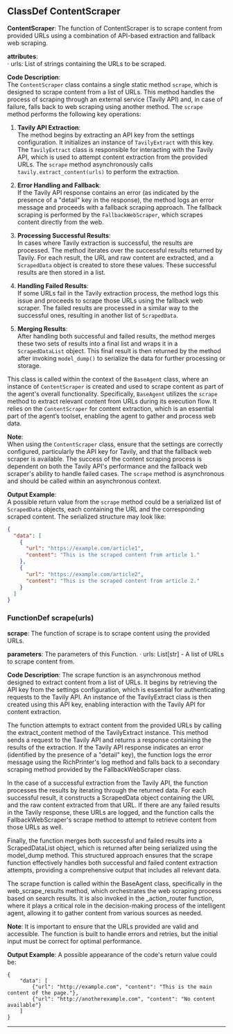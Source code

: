 ## ClassDef ContentScraper
**ContentScraper**: The function of ContentScraper is to scrape content from provided URLs using a combination of API-based extraction and fallback web scraping.

**attributes**:  
· urls: List of strings containing the URLs to be scraped.  

**Code Description**:  
The `ContentScraper` class contains a single static method `scrape`, which is designed to scrape content from a list of URLs. This method handles the process of scraping through an external service (Tavily API) and, in case of failure, falls back to web scraping using another method. The `scrape` method performs the following key operations:

1. **Tavily API Extraction**:  
   The method begins by extracting an API key from the settings configuration. It initializes an instance of `TavilyExtract` with this key. The `TavilyExtract` class is responsible for interacting with the Tavily API, which is used to attempt content extraction from the provided URLs. The `scrape` method asynchronously calls `tavily.extract_content(urls)` to perform the extraction.

2. **Error Handling and Fallback**:  
   If the Tavily API response contains an error (as indicated by the presence of a "detail" key in the response), the method logs an error message and proceeds with a fallback scraping approach. The fallback scraping is performed by the `FallbackWebScraper`, which scrapes content directly from the web.

3. **Processing Successful Results**:  
   In cases where Tavily extraction is successful, the results are processed. The method iterates over the successful results returned by Tavily. For each result, the URL and raw content are extracted, and a `ScrapedData` object is created to store these values. These successful results are then stored in a list.

4. **Handling Failed Results**:  
   If some URLs fail in the Tavily extraction process, the method logs this issue and proceeds to scrape those URLs using the fallback web scraper. The failed results are processed in a similar way to the successful ones, resulting in another list of `ScrapedData`.

5. **Merging Results**:  
   After handling both successful and failed results, the method merges these two sets of results into a final list and wraps it in a `ScrapedDataList` object. This final result is then returned by the method after invoking `model_dump()` to serialize the data for further processing or storage.

This class is called within the context of the `BaseAgent` class, where an instance of `ContentScraper` is created and used to scrape content as part of the agent's overall functionality. Specifically, `BaseAgent` utilizes the `scrape` method to extract relevant content from URLs during its execution flow. It relies on the `ContentScraper` for content extraction, which is an essential part of the agent’s toolset, enabling the agent to gather and process web data.

**Note**:  
When using the `ContentScraper` class, ensure that the settings are correctly configured, particularly the API key for Tavily, and that the fallback web scraper is available. The success of the content scraping process is dependent on both the Tavily API's performance and the fallback web scraper's ability to handle failed cases. The `scrape` method is asynchronous and should be called within an asynchronous context.

**Output Example**:  
A possible return value from the `scrape` method could be a serialized list of `ScrapedData` objects, each containing the URL and the corresponding scraped content. The serialized structure may look like:

```json
{
  "data": [
    {
      "url": "https://example.com/article1",
      "content": "This is the scraped content from article 1."
    },
    {
      "url": "https://example.com/article2",
      "content": "This is the scraped content from article 2."
    }
  ]
}
```
### FunctionDef scrape(urls)
**scrape**: The function of scrape is to scrape content using the provided URLs.

**parameters**: The parameters of this Function.
· urls: List[str] - A list of URLs to scrape content from.

**Code Description**: The scrape function is an asynchronous method designed to extract content from a list of URLs. It begins by retrieving the API key from the settings configuration, which is essential for authenticating requests to the Tavily API. An instance of the TavilyExtract class is then created using this API key, enabling interaction with the Tavily API for content extraction.

The function attempts to extract content from the provided URLs by calling the extract_content method of the TavilyExtract instance. This method sends a request to the Tavily API and returns a response containing the results of the extraction. If the Tavily API response indicates an error (identified by the presence of a "detail" key), the function logs the error message using the RichPrinter's log method and falls back to a secondary scraping method provided by the FallbackWebScraper class.

In the case of a successful extraction from the Tavily API, the function processes the results by iterating through the returned data. For each successful result, it constructs a ScrapedData object containing the URL and the raw content extracted from that URL. If there are any failed results in the Tavily response, these URLs are logged, and the function calls the FallbackWebScraper's scrape method to attempt to retrieve content from those URLs as well.

Finally, the function merges both successful and failed results into a ScrapedDataList object, which is returned after being serialized using the model_dump method. This structured approach ensures that the scrape function effectively handles both successful and failed content extraction attempts, providing a comprehensive output that includes all relevant data.

The scrape function is called within the BaseAgent class, specifically in the web_scrape_results method, which orchestrates the web scraping process based on search results. It is also invoked in the _action_router function, where it plays a critical role in the decision-making process of the intelligent agent, allowing it to gather content from various sources as needed.

**Note**: It is important to ensure that the URLs provided are valid and accessible. The function is built to handle errors and retries, but the initial input must be correct for optimal performance.

**Output Example**: A possible appearance of the code's return value could be:
```
{
    "data": [
        {"url": "http://example.com", "content": "This is the main content of the page."},
        {"url": "http://anotherexample.com", "content": "No content available"}
    ]
}
```
***
